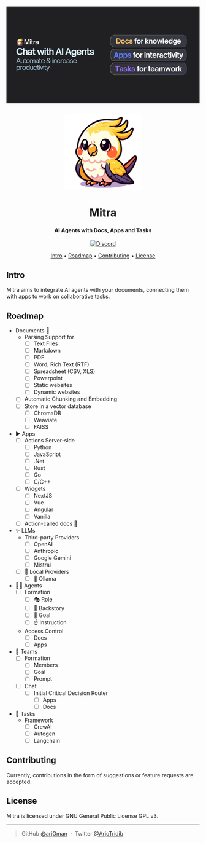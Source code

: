 
<h1 align="center"><img alt="Banner" src="https://raw.githubusercontent.com/Mogoj-AI/mitra/main/banner.png"></h1>
<div align="center"><img src="https://raw.githubusercontent.com/Mogoj-AI/mitra/main/mitra.svg" alt="Markdownify" width="200"></div>
<h1 align="center">Mitra</h1>

<h4 align="center">AI Agents with Docs, Apps and Tasks</h4>

<p align="center">
  
  <a href="https://discord.gg/M5S6jBcaDB">
    <img alt="Discord" src="https://img.shields.io/discord/1237231461002645514">
  </a>
</p>

<p align="center">
  <a href="#intro">Intro</a> •
  <a href="#roadmap">Roadmap</a> •
  <a href="#contributing">Contributing</a> •
  <a href="#license">License</a>
</p>

## Intro
Mitra aims to integrate AI agents with your documents, connecting them with apps to work on collaborative tasks.

## Roadmap

* Documents 📄
  - Parsing Support for
    - [ ] Text Files
    - [ ] Markdown
    - [ ] PDF
    - [ ] Word, Rich Text (RTF)
    - [ ] Spreadsheet (CSV, XLS)
    - [ ] Powerpoint
    - [ ] Static websites
    - [ ] Dynamic websites
  - [ ] Automatic Chunking and Embedding
  - [ ] Store in a vector database
    - [ ] ChromaDB
    - [ ] Weaviate
    - [ ] FAISS
* ▶️ Apps
  - [ ] Actions Server-side
    - [ ] Python
    - [ ] JavaScript
    - [ ] .Net
    - [ ] Rust
    - [ ] Go
    - [ ] C/C++
  - [ ] Widgets
    - [ ] NextJS
    - [ ] Vue
    - [ ] Angular
    - [ ] Vanilla  
  - [ ] Action-called docs 🔗

* ✨ LLMs
  - Third-party Providers
    - [ ] OpenAI
    - [ ] Anthropic
    - [ ] Google Gemini
    - [ ] Mistral
  - [ ] 📍 Local Providers
    - [ ] 🦙 Ollama
* 🕵🏻 Agents
  - [ ] Formation
    - [ ] 🎭 Role 
    - [ ] 💭 Backstory
    - [ ] 🎯 Goal
    - [ ] ☝️ Instruction
  - Access Control
    - [ ] Docs
    - [ ] Apps

* 👥 Teams
  - [ ] Formation
    - [ ] Members
    - [ ] Goal
    - [ ] Prompt
  - [ ] Chat
    - [ ] Initial Critical Decision Router
      - [ ] Apps
      - [ ] Docs
 
* 🎯 Tasks
  - Framework
    - [ ] CrewAI
    - [ ] Autogen
    - [ ] Langchain

## Contributing
Currently, contributions in the form of suggestions or feature requests are accepted.

## License
Mitra is licensed under GNU General Public License GPL v3.

---

> GitHub [@arjOman](https://github.com/arjOman) &nbsp;&middot;&nbsp;
> Twitter [@ArjoTridib](https://twitter.com/ArjoTridib)

